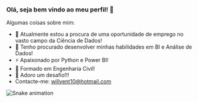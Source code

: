 ### Olá, seja bem vindo ao meu perfil! 👋

Algumas coisas sobre mim:
- 🔭 Atualmente estou a procura de uma oportunidade de emprego no vasto campo da Ciência de Dados!
- 🌱 Tenho procurado desenvolver minhas habilidades em BI e Análise de Dados! 
- ⚡ Apaixonado por Python e Power BI!
- 💬 Formado em Engenharia Civil! 
- 👊 Adoro um desafio!!!
- Contacte-me: willvent10@hotmail.com

![Snake animation](https://github.com/willianventura10/willianventura10/blob/output/github-contribution-grid-snake.svg)
